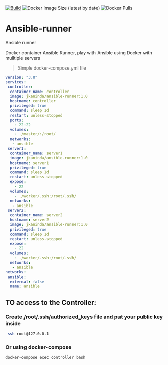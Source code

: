 [![Build](https://github.com/jkaninda/ansible-runner/actions/workflows/build.yml/badge.svg)](https://github.com/jkaninda/ansible-runner/actions/workflows/build.yml)
![Docker Image Size (latest by date)](https://img.shields.io/docker/image-size/jkaninda/ansible-runner?style=flat-square)
![Docker Pulls](https://img.shields.io/docker/pulls/jkaninda/ansible-runner?style=flat-square)
# Ansible-runner
Ansible runner

Docker container Ansible Runner, play with Ansible using Docker with mulltiple servers

> Simple docker-compose.yml file

```yaml
version: "3.8"
services:
 controller:
  container_name: controller
  image: jkaninda/ansible-runner:1.0
  hostname: controller
  privileged: true
  command: sleep 1d
  restart: unless-stopped
  ports:
    - 22:22
  volumes:
    - ./master/:/root/
  networks:
   - ansible
 server1:
  container_name: server1
  image: jkaninda/ansible-runner:1.0
  hostname: server1
  privileged: true
  command: sleep 1d
  restart: unless-stopped
  expose:
    - 22
  volumes:
    - ./worker/.ssh:/root/.ssh/
  networks:
   - ansible
 server2:
  container_name: server2
  hostname: server2
  image: jkaninda/ansible-runner:1.0
  privileged: true
  command: sleep 1d
  restart: unless-stopped
  expose:
    - 22
  volumes:
    - ./worker/.ssh:/root/.ssh/
  networks:
   - ansible
networks:
 ansible:
  external: false
  name: ansible

```
## TO access to the Controller:
### Create /root/.ssh/authorized_keys file and put your public key inside

```sh
 ssh root@127.0.0.1
```
### Or using docker-compose

```sh
docker-compose exec controller bash
```